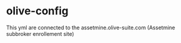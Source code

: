 # olive-config
This yml are connected to the assetmine.olive-suite.com (Assetmine subbroker enrollement site)
